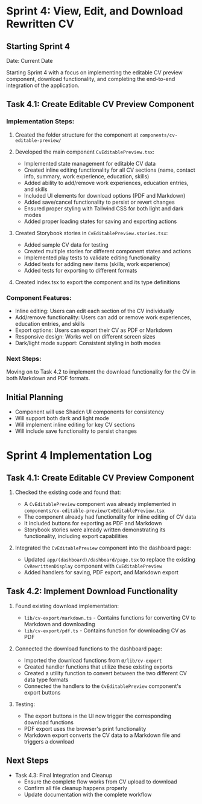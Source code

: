 # Sprint 4: View, Edit, and Download Rewritten CV

## Starting Sprint 4

Date: Current Date

Starting Sprint 4 with a focus on implementing the editable CV preview component, download functionality, and completing the end-to-end integration of the application.

## Task 4.1: Create Editable CV Preview Component

### Implementation Steps:

1. Created the folder structure for the component at `components/cv-editable-preview/`

2. Developed the main component `CvEditablePreview.tsx`:

   - Implemented state management for editable CV data
   - Created inline editing functionality for all CV sections (name, contact info, summary, work experience, education, skills)
   - Added ability to add/remove work experiences, education entries, and skills
   - Included UI elements for download options (PDF and Markdown)
   - Added save/cancel functionality to persist or revert changes
   - Ensured proper styling with Tailwind CSS for both light and dark modes
   - Added proper loading states for saving and exporting actions

3. Created Storybook stories in `CvEditablePreview.stories.tsx`:

   - Added sample CV data for testing
   - Created multiple stories for different component states and actions
   - Implemented play tests to validate editing functionality
   - Added tests for adding new items (skills, work experience)
   - Added tests for exporting to different formats

4. Created index.tsx to export the component and its type definitions

### Component Features:

- Inline editing: Users can edit each section of the CV individually
- Add/remove functionality: Users can add or remove work experiences, education entries, and skills
- Export options: Users can export their CV as PDF or Markdown
- Responsive design: Works well on different screen sizes
- Dark/light mode support: Consistent styling in both modes

### Next Steps:

Moving on to Task 4.2 to implement the download functionality for the CV in both Markdown and PDF formats.

## Initial Planning

- Component will use Shadcn UI components for consistency
- Will support both dark and light mode
- Will implement inline editing for key CV sections
- Will include save functionality to persist changes

# Sprint 4 Implementation Log

## Task 4.1: Create Editable CV Preview Component

1. Checked the existing code and found that:

   - A `CvEditablePreview` component was already implemented in `components/cv-editable-preview/CvEditablePreview.tsx`
   - The component already had functionality for inline editing of CV data
   - It included buttons for exporting as PDF and Markdown
   - Storybook stories were already written demonstrating its functionality, including export capabilities

2. Integrated the `CvEditablePreview` component into the dashboard page:
   - Updated `app/(dashboard)/dashboard/page.tsx` to replace the existing `CvRewrittenDisplay` component with `CvEditablePreview`
   - Added handlers for saving, PDF export, and Markdown export

## Task 4.2: Implement Download Functionality

1. Found existing download implementation:

   - `lib/cv-export/markdown.ts` - Contains functions for converting CV to Markdown and downloading
   - `lib/cv-export/pdf.ts` - Contains function for downloading CV as PDF

2. Connected the download functions to the dashboard page:

   - Imported the download functions from `@/lib/cv-export`
   - Created handler functions that utilize these existing exports
   - Created a utility function to convert between the two different CV data type formats
   - Connected the handlers to the `CvEditablePreview` component's export buttons

3. Testing:
   - The export buttons in the UI now trigger the corresponding download functions
   - PDF export uses the browser's print functionality
   - Markdown export converts the CV data to a Markdown file and triggers a download

## Next Steps

- Task 4.3: Final Integration and Cleanup
  - Ensure the complete flow works from CV upload to download
  - Confirm all file cleanup happens properly
  - Update documentation with the complete workflow
